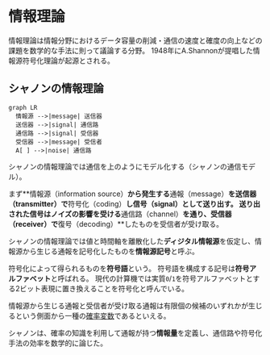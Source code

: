 # 情報理論

情報理論は情報分野におけるデータ容量の削減・通信の速度と確度の向上などの課題を数学的な手法に則って議論する分野。
1948年にA.Shannonが提唱した情報源符号化理論が起源とされる。

## シャノンの情報理論

```mermaid
graph LR
  情報源 -->|message| 送信器
  送信器 -->|signal| 通信路
  通信路 -->|signal| 受信器
  受信器 -->|message| 受信者
  A[ ] -->|noise| 通信路
```

シャノンの情報理論では通信を上のようにモデル化する（シャノンの通信モデル）。

まず**情報源（information source）**から発生する**通報（message）**を送信器（transmitter）で**符号化（coding）**し信号（signal）として送り出す。
送り出された信号はノイズの影響を受ける**通信路（channel）**を通り、受信器（receiver）で**復号（decoding）**したものを受信者が受け取る。

シャノンの情報理論では値と時間軸を離散化した**ディジタル情報源**を仮定し、情報源から生じる通報を記号化したものを**情報源記号**と呼ぶ。

符号化によって得られるものを**符号語**という。
符号語を構成する記号は**符号アルファベット**と呼ばれる。
現代の計算機では実質`0`/`1`を符号アルファベットとする2ビット表現に置き換えることを符号化と呼んでいる。

情報源から生じる通報と受信者が受け取る通報は有限個の候補のいずれかが生じるという側面から一種の[確率変数](../../mathematics/statistics/random_variable.md)であるといえる。

シャノンは、確率の知識を利用して通報が持つ**情報量**を定義し、通信路や符号化手法の効率を数学的に論じた。
